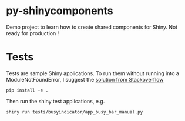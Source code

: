 # py-shinycomponents
Demo project to learn how to create shared components for Shiny. Not ready for production !

# Tests
Tests are sample Shiny applications.
To run them without running into a ModuleNotFoundError, I suggest the [solution from Stackoverflow](https://stackoverflow.com/questions/714063/importing-modules-from-parent-folder/50194143#50194143)

```
pip install -e .
```

Then run the shiny test applications, e.g.
```
shiny run tests/busyindicator/app_busy_bar_manual.py
```
